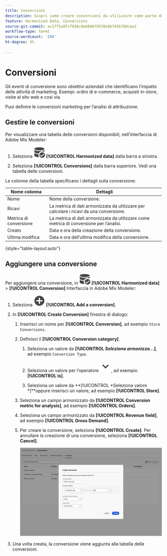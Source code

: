 ```yaml
---
title: Conversioni
description: Scopri come creare conversioni da utilizzare come parte dell’armonizzazione dei dati in Adobe Mix Modeler.
feature: Harmonized Data, Conversions
source-git-commit: ac17f5a9fcf036c8e689879578e4b745b789cea3
workflow-type: tm+mt
source-wordcount: '244'
ht-degree: 3%

---
```



# Conversioni

Gli eventi di conversione sono obiettivi aziendali che identificano l’impatto delle attività di marketing. Esempi: ordini di e-commerce, acquisti in-store, visite al sito web e così via.

Puoi definire le conversioni marketing per l’analisi di attribuzione.

## Gestire le conversioni

Per visualizzare una tabella delle conversioni disponibili, nell’interfaccia di Adobe Mix Modeler:

1. Seleziona ![RicercaDati](../assets/icons/DataCheck.svg) **[!UICONTROL Harmonized data]** dalla barra a sinistra.

1. Seleziona **[!UICONTROL Conversions]** dalla barra superiore. Vedi una tabella delle conversioni.

Le colonne della tabella specificano i dettagli sulla conversione:

| Nome colonna | Dettagli |
| --- | ---|
| Nome | Nome della conversione. |
| Ricavi | La metrica di dati armonizzata da utilizzare per calcolare i ricavi da una conversione. |
| Metrica di conversione | La metrica di dati armonizzata da utilizzare come metrica di conversione per l’analisi. |
| Creato | Data e ora della creazione della conversione. |
| Ultima modifica | Data e ora dell’ultima modifica della conversione. |

{style="table-layout:auto"}

## Aggiungere una conversione

Per aggiungere una conversione, in ![RicercaDati](../assets/icons/DataCheck.svg) **[!UICONTROL Harmonized data]** > **[!UICONTROL Conversion]** Interfaccia in Adobe Mix Modeler:

1. Seleziona ![Aggiungi](../assets/icons/AddCircle.svg) **[!UICONTROL Add a conversion]**.

1. In **[!UICONTROL Create Conversion]** finestra di dialogo:

   1. Inserisci un nome per **[!UICONTROL Conversion]**, ad esempio `Store Conversions`.

   1. Definisci il **[!UICONTROL Conversion category]**.

      1. Seleziona un valore da **[!UICONTROL *Seleziona armonizza...*]**, ad esempio `Conversion Type`.

      1. Seleziona un valore per l’operatore ![Freccia](../assets/icons/ChevronDown.svg), ad esempio **[!UICONTROL is]**.

      1. Seleziona un valore da **[!UICONTROL *Seleziona valore *]**oppure inserisci un valore, ad esempio **[!UICONTROL Store]**.

   1. Seleziona un campo armonizzato da **[!UICONTROL Conversion metric for analysis]**, ad esempio **[!UICONTROL Orders]**.

   1. Seleziona un campo armonizzato da **[!UICONTROL Revenue field]**, ad esempio **[!UICONTROL Gross Demand]**.

   1. Per creare la conversione, seleziona **[!UICONTROL Create]**. Per annullare la creazione di una conversione, seleziona **[!UICONTROL Cancel]**.

      ![Testo alternativo](../assets/create-conversion.png)

1. Una volta creata, la conversione viene aggiunta alla tabella delle conversioni.
